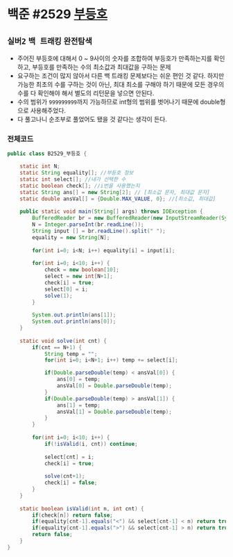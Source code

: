 # 백준 #2529 [부등호](https://www.acmicpc.net/problem/2529)
`실버2` `백 트래킹` `완전탐색`
---
- 주어진 부등호에 대해서 0 ~ 9사이의 숫자를 조합하여 부등호가 만족하는지를 확인하고, 부등호를 만족하는 수의 최소값과 최대값을 구하는 문제
- 요구하는 조건이 많지 않아서 다른 백 트래킹 문제보다는 쉬운 편인 것 같다. 하지만 가능한 최초의 수를 구하는 것이 아닌, 최대 최소를 구해야 하기 때문에 모든 경우의 수를 다 확인해야 해서 별도의 리턴문을 넣으면 안된다.
- 수의 범위가 `999999999`까지 가능하므로 int형의 범위를 벗어나기 때문에 double형으로 사용해주었다.
- 다 풀고나니 순조부로 풀었어도 됐을 것 같다는 생각이 든다.

### 전체코드
```java
public class B2529_부등호 {

	static int N;
	static String equality[]; //부등호 정보
	static int select[]; //내가 선택한 수
	static boolean check[]; //i번을 사용했는지
	static String ans[] = new String[2]; // [최소값 문자, 최대값 문자]
	static double ansVal[] = {Double.MAX_VALUE, 0}; //[최소값, 최대값]
	
	public static void main(String[] args) throws IOException {
		BufferedReader br = new BufferedReader(new InputStreamReader(System.in));
		N = Integer.parseInt(br.readLine());
		String input [] = br.readLine().split(" ");
		equality = new String[N];
		
		for(int i=0; i<N; i++) equality[i] = input[i];
		
		for(int i=0; i<10; i++) {
			check = new boolean[10];
			select = new int[N+1];
			check[i] = true;
			select[0] = i;
			solve(1);
		}
		
		System.out.println(ans[1]);
		System.out.println(ans[0]);
	}
	
	static void solve(int cnt) {
		if(cnt == N+1) {
			String temp = "";
			for(int i=0; i<N+1; i++) temp += select[i];

			if(Double.parseDouble(temp) < ansVal[0]) {
				ans[0] = temp;
				ansVal[0] = Double.parseDouble(temp);
			}
			if(Double.parseDouble(temp) > ansVal[1]) {
				ans[1] = temp;
				ansVal[1] = Double.parseDouble(temp);
			}
		}
		
		for(int i=0; i<10; i++) {
			if(!isValid(i, cnt)) continue;
			
			select[cnt] = i;
			check[i] = true;
			
			solve(cnt+1);
			check[i] = false;
		}
	}
	
	static boolean isValid(int n, int cnt) {
		if(check[n]) return false;
		if(equality[cnt-1].equals("<") && select[cnt-1] < n) return true;
		if(equality[cnt-1].equals(">") && select[cnt-1] > n) return true;
		return false;
	}
}
```
